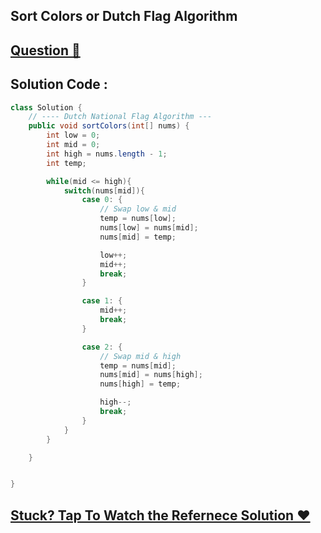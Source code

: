## Sort Colors or Dutch Flag Algorithm
## [Question 🦋](https://leetcode.com/problems/sort-colors/)

## Solution Code :

```java
class Solution {
    // ---- Dutch National Flag Algorithm ---
    public void sortColors(int[] nums) {
        int low = 0;
        int mid = 0;
        int high = nums.length - 1;
        int temp;

        while(mid <= high){
            switch(nums[mid]){
                case 0: {
                    // Swap low & mid
                    temp = nums[low];
                    nums[low] = nums[mid];
                    nums[mid] = temp;

                    low++;
                    mid++;
                    break;
                }

                case 1: {
                    mid++;
                    break;
                }

                case 2: {
                    // Swap mid & high
                    temp = nums[mid];
                    nums[mid] = nums[high];
                    nums[high] = temp;

                    high--;
                    break;
                }
            }
        }

    }


}
```


## [Stuck? Tap To Watch the Refernece Solution ❤](https://www.youtube.com/watch?v=oaVa-9wmpns&list=PLgUwDviBIf0rPG3Ictpu74YWBQ1CaBkm2&index=3)
